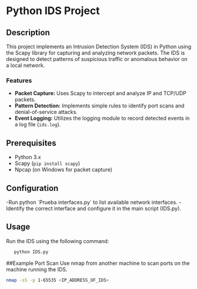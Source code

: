 # Python IDS Project

## Description

This project implements an Intrusion Detection System (IDS) in Python using the Scapy library for capturing and analyzing network packets. The IDS is designed to detect patterns of suspicious traffic or anomalous behavior on a local network.

### Features

- **Packet Capture:** Uses Scapy to intercept and analyze IP and TCP/UDP packets.
- **Pattern Detection:** Implements simple rules to identify port scans and denial-of-service attacks.
- **Event Logging:** Utilizes the logging module to record detected events in a log file (`ids.log`).

## Prerequisites

- Python 3.x
- Scapy (`pip install scapy`)
- Npcap (on Windows for packet capture)

## Configuration

-Run python  `Prueba interfaces.py´ to list available network interfaces.
-Identify the correct interface and configure it in the main script (IDS.py).

## Usage
Run the IDS using the following command:
```bash
   python IDS.py
```
##Example Port Scan
Use nmap from another machine to scan ports on the machine running the IDS.
```bash
nmap -sS -p 1-65535 <IP_ADDRESS_OF_IDS>
```
